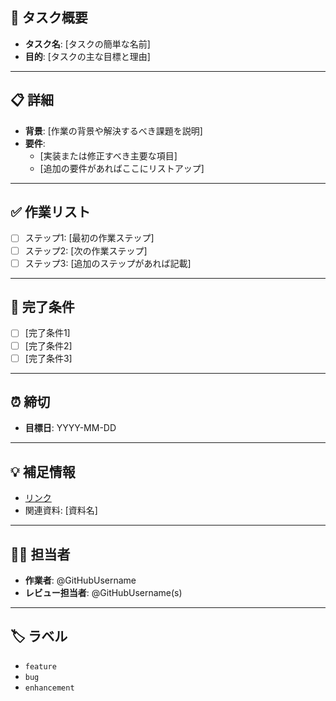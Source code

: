 ## 📝 タスク概要
<!-- 作業の目的や概要を簡潔に記述してください -->
- **タスク名**: [タスクの簡単な名前]
- **目的**: [タスクの主な目標と理由]

---

## 📋 詳細
<!-- タスクに関する詳細情報を記述してください -->
- **背景**: [作業の背景や解決するべき課題を説明]
- **要件**:
  - [実装または修正すべき主要な項目]
  - [追加の要件があればここにリストアップ]

---

## ✅ 作業リスト
<!-- 必要な作業をチェックリスト形式で記述してください -->
- [ ] ステップ1: [最初の作業ステップ]
- [ ] ステップ2: [次の作業ステップ]
- [ ] ステップ3: [追加のステップがあれば記載]

---

## 📌 完了条件
<!-- タスクが完了したことを確認するための基準を記述してください -->
- [ ] [完了条件1]
- [ ] [完了条件2]
- [ ] [完了条件3]

---

## ⏰ 締切
<!-- 作業の締切を設定 -->
- **目標日**: YYYY-MM-DD

---

## 💡 補足情報
<!-- 必要な追加情報や参考資料 -->
- [リンク](https://example.com)
- 関連資料: [資料名]

---

## 🧑‍💻 担当者
<!-- 作業の担当者を指定 -->
- **作業者**: @GitHubUsername
- **レビュー担当者**: @GitHubUsername(s)

---

## 🏷️ ラベル
<!-- 必要なラベルを追加 -->
- `feature`
- `bug`
- `enhancement`


